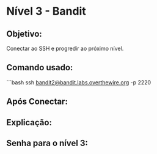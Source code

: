 # Nível 3 - Bandit

## Objetivo:
Conectar ao SSH e progredir ao próximo nível.

## Comando usado:
´´´bash ssh bandit2@bandit.labs.overthewire.org -p 2220

## Após Conectar:


## Explicação:


## Senha para o nível 3:


